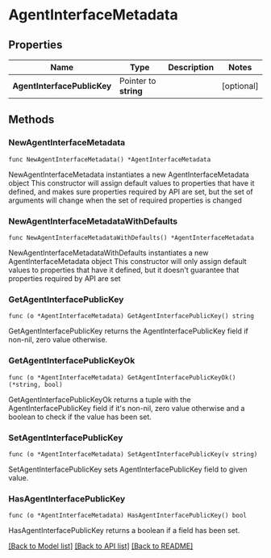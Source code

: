 # AgentInterfaceMetadata

## Properties

Name | Type | Description | Notes
------------ | ------------- | ------------- | -------------
**AgentInterfacePublicKey** | Pointer to **string** |  | [optional] 

## Methods

### NewAgentInterfaceMetadata

`func NewAgentInterfaceMetadata() *AgentInterfaceMetadata`

NewAgentInterfaceMetadata instantiates a new AgentInterfaceMetadata object
This constructor will assign default values to properties that have it defined,
and makes sure properties required by API are set, but the set of arguments
will change when the set of required properties is changed

### NewAgentInterfaceMetadataWithDefaults

`func NewAgentInterfaceMetadataWithDefaults() *AgentInterfaceMetadata`

NewAgentInterfaceMetadataWithDefaults instantiates a new AgentInterfaceMetadata object
This constructor will only assign default values to properties that have it defined,
but it doesn't guarantee that properties required by API are set

### GetAgentInterfacePublicKey

`func (o *AgentInterfaceMetadata) GetAgentInterfacePublicKey() string`

GetAgentInterfacePublicKey returns the AgentInterfacePublicKey field if non-nil, zero value otherwise.

### GetAgentInterfacePublicKeyOk

`func (o *AgentInterfaceMetadata) GetAgentInterfacePublicKeyOk() (*string, bool)`

GetAgentInterfacePublicKeyOk returns a tuple with the AgentInterfacePublicKey field if it's non-nil, zero value otherwise
and a boolean to check if the value has been set.

### SetAgentInterfacePublicKey

`func (o *AgentInterfaceMetadata) SetAgentInterfacePublicKey(v string)`

SetAgentInterfacePublicKey sets AgentInterfacePublicKey field to given value.

### HasAgentInterfacePublicKey

`func (o *AgentInterfaceMetadata) HasAgentInterfacePublicKey() bool`

HasAgentInterfacePublicKey returns a boolean if a field has been set.


[[Back to Model list]](../README.md#documentation-for-models) [[Back to API list]](../README.md#documentation-for-api-endpoints) [[Back to README]](../README.md)



